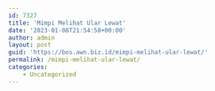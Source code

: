 ```yaml
---
id: 7327
title: 'Mimpi Melihat Ular Lewat'
date: '2023-01-08T21:54:58+00:00'
author: admin
layout: post
guid: 'https://bos.awn.biz.id/mimpi-melihat-ular-lewat/'
permalink: /mimpi-melihat-ular-lewat/
categories:
    - Uncategorized
---
```


